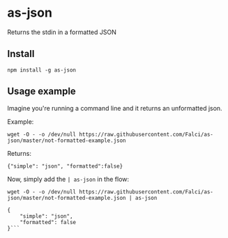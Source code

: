 # as-json

Returns the stdin in a formatted JSON

## Install
```npm install -g as-json```

## Usage example
Imagine you're running a command line and it returns an unformatted json.

Example:
```
wget -O - -o /dev/null https://raw.githubusercontent.com/Falci/as-json/master/not-formatted-example.json
```

Returns:
```
{"simple": "json", "formatted":false}
```

Now, simply add the `| as-json` in the flow:

```
wget -O - -o /dev/null https://raw.githubusercontent.com/Falci/as-json/master/not-formatted-example.json | as-json
```
```
{
    "simple": "json",
    "formatted": false
}```
